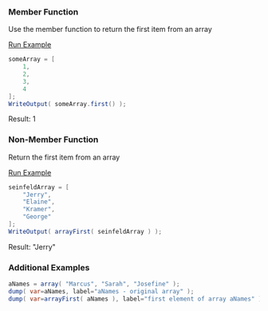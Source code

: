 ### Member Function

Use the member function to return the first item from an array

<a href="https://try.boxlang.io/?code=eJwrzs9NdSwqSqxUsFWIVuDiNNTh4jQCYmMgNuGKteYKL8osSfUvLSkoLdFQKIap1kvLLCou0dBU0LTmAgBj2hK%2B" target="_blank">Run Example</a>

```java
someArray = [ 
	1,
	2,
	3,
	4
];
WriteOutput( someArray.first() );

```

Result: 1

### Non-Member Function

Return the first item from an array

<a href="https://try.boxlang.io/?code=eJwrTs3MS0vNSXEsKkqsVLBViFbg4lTySi0qqlTSAbJccxIz81LBTO%2BixNzUIjDTPTW%2FKD1ViSvWmiu8KLMk1b%2B0pKC0REMhEWSIW2ZRMZBdjGKwpoKmNRcA%2Bq4hVg%3D%3D" target="_blank">Run Example</a>

```java
seinfeldArray = [ 
	"Jerry",
	"Elaine",
	"Kramer",
	"George"
];
WriteOutput( arrayFirst( seinfeldArray ) );

```

Result: "Jerry"

### Additional Examples


```java
aNames = array( "Marcus", "Sarah", "Josefine" );
dump( var=aNames, label="aNames - original array" );
dump( var=arrayFirst( aNames ), label="first element of array aNames" );

```


